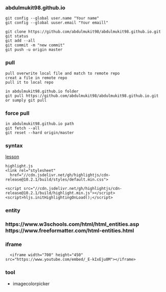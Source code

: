 ### abdulmukit98.github.io

	git config --global user.name "Your name"
	git config --global uuser.email "Your emaill"
	
	git clone https://github.com/abdulmukit98/abdulmukit98.github.io.git
	git status
	git add --all
	git commit -m "new commit"
	git push -u origin master

### pull

	pull overwrite local file and match to remote repo
	creat a file in remote repo
	pull it to local repo

	in abdulmukit98.github.io folder
	git pull https://github.com/abdulmukit98/abdulmukit98.github.io.git
	or sumply git pull

### force pull
	
	in abdulmukit98.github.io path
	git fetch --all
	git reset --hard origin/master

### syntax 

[lesson](https://www.youtube.com/watch?v=lusCM67ZvNM)<br>

    highlight.js
    <link rel="stylesheet"
      href="//cdn.jsdelivr.net/gh/highlightjs/cdn-release@10.2.1/build/styles/default.min.css">
    
    <script src="//cdn.jsdelivr.net/gh/highlightjs/cdn-release@10.2.1/build/highlight.min.js"></script>
    <script>hljs.initHighlightingOnLoad();</script>

### entity
<h3>
https://www.w3schools.com/html/html_entities.asp<br>
https://www.freeformatter.com/html-entities.html<br>
</h3>

### iframe
      <iframe width="700" height="450" src="https://www.youtube.com/embed/_E-kIxEju0M"></iframe>

### tool
* imagecolorpicker

